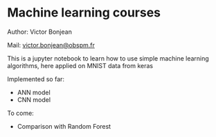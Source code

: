 # Machine learning courses

Author: Victor Bonjean

Mail: victor.bonjean@obspm.fr

This is a jupyter notebook to learn how to use simple machine learning algorithms, here applied on MNIST data from keras

Implemented so far:
- ANN model
- CNN model

To come:
- Comparison with Random Forest
